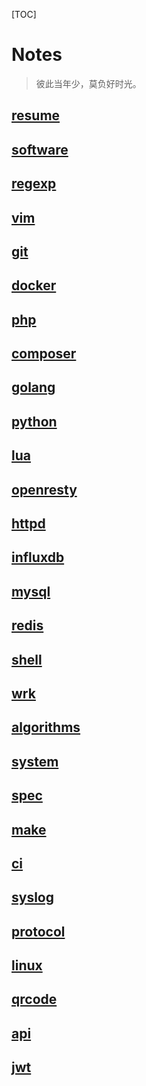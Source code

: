 [TOC]

# Notes

> 彼此当年少，莫负好时光。

## [resume](./index/resume.md)
## [software](./index/software.md)
## [regexp](./index/regexp.md)
## [vim](./index/vim.md)
## [git](./index/git.md)
## [docker](./index/docker.md)
## [php](./index/php.md)
## [composer](./index/composer.md)
## [golang](./index/golang.md)
## [python](./index/python.md)
## [lua](./index/lua.md)
## [openresty](./index/openresty.md)
## [httpd](./index/httpd.md)
## [influxdb](./index/influxdb.md)
## [mysql](./index/mysql.md)
## [redis](./index/redis.md)
## [shell](./index/shell.md)
## [wrk](./index/wrk.md)
## [algorithms](./index/algorithms.md)
## [system](./index/system.md)
## [spec](./index/sepc.md)
## [make](./index/make.md)
## [ci](./index/ci.md)
## [syslog](./index/syslog.md)
## [protocol](./index/protocol.md)
## [linux](./index/linux.md)
## [qrcode](./index/qrcode.md)
## [api](./index/api.md)
## [jwt](./index/jwt.md)

